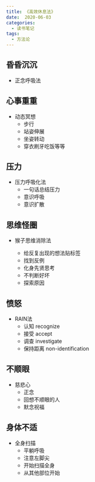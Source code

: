 ```yaml
---
title: 《高效休息法》
date:  2020-06-03
categories:
  - 读书笔记
tags:
  - 方法论
---
```


## 昏昏沉沉
- 正念呼吸法

## 心事重重

- 动态冥想
  - 步行
  - 站姿伸展
  - 坐姿转动
  - 穿衣刷牙吃饭等等

## 压力

- 压力呼吸化法
  - 一句话总结压力
  - 意识呼吸
  - 意识扩散

## 思维怪圈

- 猴子思维消除法

  - 给反复出现的想法贴标签
  - 找到反例
  - 化身先贤思考
  - 不判断好坏
  - 探索原因

## 愤怒

- RAIN法
  - 认知 recognize
  - 接受 accept
  - 调查 investigate
  - 保持距离 non-identification

## 不顺眼

- 慈悲心
  - 正念
  - 回想不顺眼的人
  - 默念祝福

## 身体不适

- 全身扫描
  - 平躺呼吸
  - 注意左脚尖
  - 开始扫描全身
  - 从其他部位开始